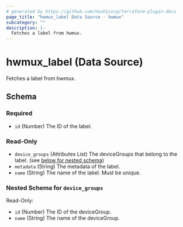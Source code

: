 ```yaml
---
# generated by https://github.com/hashicorp/terraform-plugin-docs
page_title: "hwmux_label Data Source - hwmux"
subcategory: ""
description: |-
  Fetches a label from hwmux.
---
```


# hwmux_label (Data Source)

Fetches a label from hwmux.



<!-- schema generated by tfplugindocs -->
## Schema

### Required

- `id` (Number) The ID of the label.

### Read-Only

- `device_groups` (Attributes List) The deviceGroups that belong to the label. (see [below for nested schema](#nestedatt--device_groups))
- `metadata` (String) The metadata of the label.
- `name` (String) The name of the label. Must be unique.

<a id="nestedatt--device_groups"></a>
### Nested Schema for `device_groups`

Read-Only:

- `id` (Number) The ID of the deviceGroup.
- `name` (String) The name of the deviceGroup.


